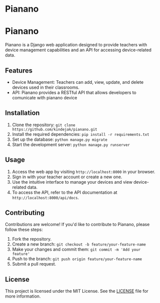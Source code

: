 # Pianano

# Pianano

Pianano is a Django web application designed to provide teachers with device management capabilities and an API for accessing device-related data.

## Features

- Device Management: Teachers can add, view, update, and delete devices used in their classrooms.
- API: Pianano provides a RESTful API that allows developers to comunicate with pianano device

## Installation

1. Clone the repository: `git clone https://github.com/kindejak/pianano.git`
2. Install the required dependencies: `pip install -r requirements.txt`
3. Set up the database: `python manage.py migrate`
4. Start the development server: `python manage.py runserver`

## Usage

1. Access the web app by visiting `http://localhost:8000` in your browser.
2. Sign in with your teacher account or create a new one.
3. Use the intuitive interface to manage your devices and view device-related data.
4. To access the API, refer to the API documentation at `http://localhost:8000/api/docs`.

## Contributing

Contributions are welcome! If you'd like to contribute to Pianano, please follow these steps:

1. Fork the repository.
2. Create a new branch: `git checkout -b feature/your-feature-name`
3. Make your changes and commit them: `git commit -m 'Add your feature'`
4. Push to the branch: `git push origin feature/your-feature-name`
5. Submit a pull request.

## License

This project is licensed under the MIT License. See the [LICENSE](LICENSE) file for more information.